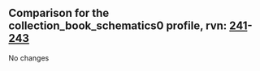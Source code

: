 ## Comparison for the collection_book_schematics0 profile, rvn: [241](https://github.com/PRO100KatYT/FortniteProfileRevisions/tree/main/profiles/collection_book_schematics0/241%20collection_book_schematics0.json)-[243](https://github.com/PRO100KatYT/FortniteProfileRevisions/tree/main/profiles/collection_book_schematics0/243%20collection_book_schematics0.json)

No changes
